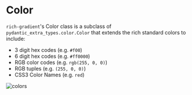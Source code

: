 # Color

`rich-gradient`'s Color class is a subclass of `pydantic_extra_types.color.Color` that extends the rich standard colors to include:

- 3 digit hex codes (e.g. `#f00`)
- 6 digit hex codes (e.g. `#ff0000`)
- RGB color codes (e.g. `rgb(255, 0, 0)`)
- RGB tuples (e.g. `(255, 0, 0)`)
- CSS3 Color Names (e.g. `red`)

![colors](img/colors.svg)